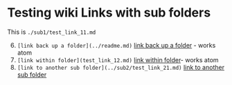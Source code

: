 # Testing wiki Links with sub folders


This is `./sub1/test_link_11.md`

6. `[link back up a folder](../readme.md)` [link back up a folder](../README.md) - works atom
7. `[link within folder](test_link_12.md)` [link within folder](test_link_12.md)- works atom
8. `[link to another sub folder](../sub2/test_link_21.md)` [link to another sub folder](../sub2/test_link_21.md)

